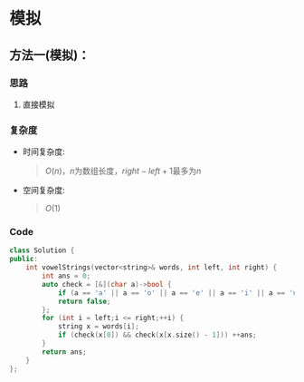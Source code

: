 # 模拟
## 方法一(模拟)：
### 思路
1. 直接模拟

### 复杂度
- 时间复杂度:
  > $O(n)$，$n$为数组长度，$right-left+1$最多为$n$
- 空间复杂度:
  > $O(1)$

### Code
```C++ []
class Solution {
public:
    int vowelStrings(vector<string>& words, int left, int right) {
        int ans = 0;
        auto check = [&](char a)->bool {
            if (a == 'a' || a == 'o' || a == 'e' || a == 'i' || a == 'u') return true;
            return false;
        };
        for (int i = left;i <= right;++i) {
            string x = words[i];
            if (check(x[0]) && check(x[x.size() - 1])) ++ans;
        }
        return ans;
    }
};
```